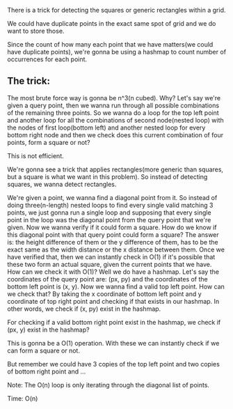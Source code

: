 There is a trick for detecting the squares or generic rectangles within a grid.

We could have duplicate points in the exact same spot of grid and we do want to store those.

Since the count of how many each point that we have matters(we could have duplicate points), we're gonna be using a hashmap to count
number of occurrences for each point.

## The trick:

The most brute force way is gonna be n^3(n cubed). Why? Let's say we're given a query point, then we wanna run through all possible 
combinations of the remaining three points. So we wanna do a loop for the top left point and another loop for all the combinations of second
node(nested loop) with the nodes of first loop(bottom left) and another nested loop for every bottom right node and then we check does this
current combination of four points, form a square or not?

This is not efficient.

We're gonna see a trick that applies rectangles(more generic than squares, but a square is what we want in this problem).
So instead of detecting squares, we wanna detect rectangles.

We're given a point, we wanna find a diagonal point from it. So instead of doing three(n-length) nested loops to find every single valid
matching 3 points, we just gonna run a single loop and supposing that every single point in the loop was the diagonal point from the query point
that we're given. Now we wanna verify if it could form a square. How do we know if this diagonal point with that query point could form a square?
The answer is: the height difference of them or the y difference of them, has to be the exact same as the width distance or the x distance between them.
Once we have verified that, then we can instantly check in O(1) if it's possible that these two form an actual square, given the current points
that we have. How can we check it with O(1)? Well we do have a hashmap. Let's say the coordinates of the query point are: (px, py) and the
coordinates of the bottom left point is (x, y). Now we wanna find a valid top left point. How can we check that?
By taking the x coordinate of bottom left point and y coordinate of top right point and checking if that exists in our hashmap. In other words,
we check if (x, py) exist in the hashmap.

For checking if a valid bottom right point exist in the hashmap, we check if (px, y) exist in the hashmap?

This is gonna be a O(1) operation. With these we can instantly check if we can form a square or not.

But remember we could have 3 copies of the top left point and two copies of bottom right point and ...

Note: The O(n) loop is only iterating through the diagonal list of points.

Time: O(n)